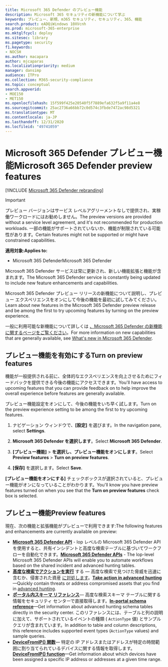 ```yaml
---
title: Microsoft 365 Defender のプレビュー機能
description: Microsoft 365 セキュリティの新機能について学ぶ
keywords: プレビュー、新規、m365 セキュリティ、セキュリティ、365、機能
search.product: eADQiWindows 10XVcnh
ms.prod: microsoft-365-enterprise
ms.mktglfcycl: deploy
ms.sitesec: library
ms.pagetype: security
f1.keywords:
- NOCSH
ms.author: macapara
author: mjcaparas
ms.localizationpriority: medium
manager: dansimp
audience: ITPro
ms.collection: M365-security-compliance
ms.topic: conceptual
search.appverid:
- MOE150
- MET150
ms.openlocfilehash: 15f599f425e20540f5f7889efa632f5a9f11a4e8
ms.sourcegitcommit: 25ac2736a66bb72c0d574c3fbde7472ac98d5321
ms.translationtype: MT
ms.contentlocale: ja-JP
ms.lasthandoff: 12/31/2020
ms.locfileid: "49741059"
---
```

# <a name="microsoft-365-defender-preview-features"></a><span data-ttu-id="212f1-104">Microsoft 365 Defender プレビュー機能</span><span class="sxs-lookup"><span data-stu-id="212f1-104">Microsoft 365 Defender preview features</span></span>

[!INCLUDE [Microsoft 365 Defender rebranding](../includes/microsoft-defender.md)]

>[!IMPORTANT]
><span data-ttu-id="212f1-105">プレビュー バージョンはサービス レベルアグリーメントなしで提供され、実稼働ワークロードにはお勧めしません。</span><span class="sxs-lookup"><span data-stu-id="212f1-105">The preview versions are provided without a service level agreement, and it's not recommended for production workloads.</span></span> <span data-ttu-id="212f1-106">一部の機能がサポートされていないか、機能が制限されている可能性があります。</span><span class="sxs-lookup"><span data-stu-id="212f1-106">Certain features might not be supported or might have constrained capabilities.</span></span>

<span data-ttu-id="212f1-107">**適用対象:**</span><span class="sxs-lookup"><span data-stu-id="212f1-107">**Applies to:**</span></span>
- <span data-ttu-id="212f1-108">Microsoft 365 Defender</span><span class="sxs-lookup"><span data-stu-id="212f1-108">Microsoft 365 Defender</span></span>

<span data-ttu-id="212f1-109">Microsoft 365 Defender サービスは常に更新され、新しい機能拡張と機能が含まれます。</span><span class="sxs-lookup"><span data-stu-id="212f1-109">The Microsoft 365 Defender service is constantly being updated to include new feature enhancements and capabilities.</span></span>

<span data-ttu-id="212f1-110">Microsoft 365 Defender プレビュー リリースの新機能について説明し、プレビュー エクスペリエンスをオンにして今後の機能を最初に試してみてください。</span><span class="sxs-lookup"><span data-stu-id="212f1-110">Learn about new features in the Microsoft 365 Defender preview release and be among the first to try upcoming features by turning on the preview experience.</span></span>

<span data-ttu-id="212f1-111">一般に利用可能な新機能について詳しくは [、Microsoft 365 Defender の新機能に関するページをご覧ください](whats-new.md)。</span><span class="sxs-lookup"><span data-stu-id="212f1-111">For more information on new capabilities that are generally available, see [What's new in Microsoft 365 Defender](whats-new.md).</span></span>

## <a name="turn-on-preview-features"></a><span data-ttu-id="212f1-112">プレビュー機能を有効にする</span><span class="sxs-lookup"><span data-stu-id="212f1-112">Turn on preview features</span></span>
<span data-ttu-id="212f1-113">機能が一般提供される前に、全体的なエクスペリエンスを向上させるためにフィードバックを提供できる今後の機能にアクセスできます。</span><span class="sxs-lookup"><span data-stu-id="212f1-113">You'll have access to upcoming features that you can provide feedback on to help improve the overall experience before features are generally available.</span></span>

<span data-ttu-id="212f1-114">プレビュー機能設定をオンにして、今後の機能をいち早く試します。</span><span class="sxs-lookup"><span data-stu-id="212f1-114">Turn on the preview experience setting to be among the first to try upcoming features.</span></span>

1. <span data-ttu-id="212f1-115">ナビゲーション ウィンドウで、**[設定]** を選びます。</span><span class="sxs-lookup"><span data-stu-id="212f1-115">In the navigation pane, select **Settings**.</span></span>

2. <span data-ttu-id="212f1-116">**Microsoft 365 Defender を選択します**。</span><span class="sxs-lookup"><span data-stu-id="212f1-116">Select **Microsoft 365 Defender**.</span></span>


3. <span data-ttu-id="212f1-117">**[プレビュー機能]** > **を選択し、プレビュー機能をオンにします**。</span><span class="sxs-lookup"><span data-stu-id="212f1-117">Select **Preview features** > **Turn on preview features**.</span></span> 

3. <span data-ttu-id="212f1-118">**[保存]** を選択します。</span><span class="sxs-lookup"><span data-stu-id="212f1-118">Select **Save**.</span></span>

<span data-ttu-id="212f1-119">**[プレビュー機能をオンにする]** チェックボックスが選択されていると、プレビュー機能がオンになっていることがわかります。</span><span class="sxs-lookup"><span data-stu-id="212f1-119">You'll know you have preview features turned on when you see that the **Turn on preview features** check box is selected.</span></span> 

## <a name="preview-features"></a><span data-ttu-id="212f1-120">プレビュー機能</span><span class="sxs-lookup"><span data-stu-id="212f1-120">Preview features</span></span>
<span data-ttu-id="212f1-121">現在、次の機能と拡張機能がプレビューで利用できます:</span><span class="sxs-lookup"><span data-stu-id="212f1-121">The following features and enhancements are currently available on preview:</span></span>

- <span data-ttu-id="212f1-122">**[Microsoft 365 Defender API](api-overview.md)** - lop レベルの Microsoft 365 Defender API を使用すると、共有インシデントと高度な検索テーブルに基づいてワークフローを自動化できます。</span><span class="sxs-lookup"><span data-stu-id="212f1-122">**[Microsoft 365 Defender APIs](api-overview.md)** - The lop-level Microsoft 365 Defender APIs will enable you to automate workflows based on the shared incident and advanced hunting tables.</span></span> 
- <span data-ttu-id="212f1-123">**[高度な検索でアクションを実行](advanced-hunting-take-action.md)** する — 高度な検索で見つけた脅威を迅速に含むか、侵害された資産 [に対処します](advanced-hunting-overview.md)。</span><span class="sxs-lookup"><span data-stu-id="212f1-123">**[Take action in advanced hunting](advanced-hunting-take-action.md)**—Quickly contain threats or address compromised assets that you find in [advanced hunting](advanced-hunting-overview.md).</span></span>
- <span data-ttu-id="212f1-124">**[ポータル内スキーマ リファレンス](advanced-hunting-schema-tables.md#get-schema-information-in-the-security-center)**— 高度な検索スキーマ テーブルに関する情報をセキュリティ センターで直接取得します。</span><span class="sxs-lookup"><span data-stu-id="212f1-124">**[In-portal schema reference](advanced-hunting-schema-tables.md#get-schema-information-in-the-security-center)**—Get information about advanced hunting schema tables directly in the security center.</span></span> <span data-ttu-id="212f1-125">このリファレンスには、テーブルと列の説明に加えて、サポートされているイベントの種類 ( `ActionType` 値) とサンプル クエリが含まれています。</span><span class="sxs-lookup"><span data-stu-id="212f1-125">In addition to table and column descriptions, this reference includes supported event types (`ActionType` values) and sample queries.</span></span>
- <span data-ttu-id="212f1-126">**[DeviceFromIP() 関数](advanced-hunting-devicefromip-function.md)**— 特定の IP アドレスまたはアドレスが特定の時間範囲に割り当てられているデバイスに関する情報を取得します。</span><span class="sxs-lookup"><span data-stu-id="212f1-126">**[DeviceFromIP() function](advanced-hunting-devicefromip-function.md)**—Get information about which devices have been assigned a specific IP address or addresses at a given time range.</span></span>



